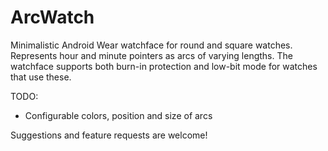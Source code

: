 ArcWatch
========

Minimalistic Android Wear watchface for round and square watches.
Represents hour and minute pointers as arcs of varying lengths. The watchface supports both burn-in protection and low-bit mode for watches that use these.

TODO:
- Configurable colors, position and size of arcs

Suggestions and feature requests are welcome!
